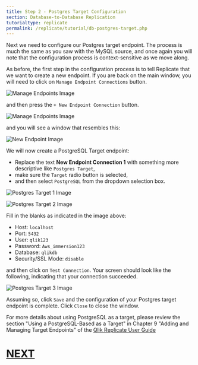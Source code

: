 ```yaml
---
title: Step 2 - Postgres Target Configuration 
section: Database-to-Database Replication
tutorialtype: replicate
permalink: /replicate/tutorial/db-postgres-target.php
---
```


Next we need to configure our Postgres target endpoint. The process is much the same as you saw 
with the MySQL source, and once again you will note that the configuration process is
context-sensitive as we move along.

As before, the first step in the configuration process is to tell Replicate that we want to 
create a new endpoint. If you are back on the main window, you will need to click on 
`Manage Endpoint Connections` button.

![Manage Endpoints Image](/images/manage-endpoints.png)

and then press the `+ New Endpoint Connection` button.


![Manage Endpoints Image](/images/add-new-endpoint-2.png)

and you will see a window that resembles this:

![New Endpoint Image](/images/new-endpoint.png)

We will now create a PostgreSQL Target endpoint:
* Replace the text **New Endpoint Connection 1** with something more descriptive
like  `Postgres Target`,
* make sure the `Target` radio button is selected,
* and then select `PostgreSQL` from the dropdown selection box.

![Postgres Target 1 Image](/images/postgres-trg-1.png)

![Postgres Target 2 Image](/images/postgres-trg-2.png)

Fill in the blanks as indicated in the image above:
* Host: `localhost`
* Port: `5432`
* User: `qlik123`
* Password: `Aws_immersion123`
* Database: `qlikdb`
* Security/SSL Mode: `disable`

and then click on `Test Connection`. Your screen should look like the following, indicating that
your connection succeeded.

![Postgres Target 3 Image](/images/postgres-trg-3.png)


Assuming so, click `Save` and the configuration of your Postgres target endpoint is complete.
Click `Close` to close the window.


For more details about using PostgreSQL as a target, please review the section 
"Using a PostgreSQL-Based as a Target" in Chapter 9 "Adding and Managing Target Endpoints" of the
[Qlik Replicate User Guide](/files/Qlik_Replicate_User_Guide.pdf)

 # [NEXT](../db-config-task)